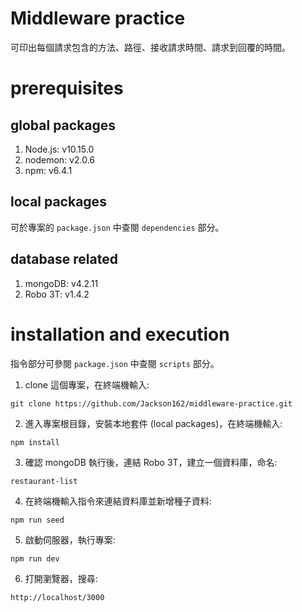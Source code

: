 Middleware practice
===
可印出每個請求包含的方法、路徑、接收請求時間、請求到回覆的時間。<br> 

prerequisites
================

## global packages

1. Node.js: v10.15.0 
2. nodemon: v2.0.6
3. npm: v6.4.1

## local packages

可於專案的 `package.json` 中查閱 `dependencies` 部分。<br> 

## database related

1. mongoDB: v4.2.11
2. Robo 3T: v1.4.2

installation and execution
=======

指令部分可參閱 `package.json` 中查閱 `scripts` 部分。<br> 

1. clone 這個專案，在終端機輸入:
```
git clone https://github.com/Jackson162/middleware-practice.git
```
2.  進入專案根目錄，安裝本地套件 (local packages)，在終端機輸入: 
```
npm install
```
3. 確認 mongoDB 執行後，連結 Robo 3T，建立一個資料庫，命名:
```
restaurant-list
```
4. 在終端機輸入指令來連結資料庫並新增種子資料:
```
npm run seed
```
5. 啟動伺服器，執行專案:
```
npm run dev
```
6. 打開瀏覽器，搜尋:
```
http://localhost/3000
```
